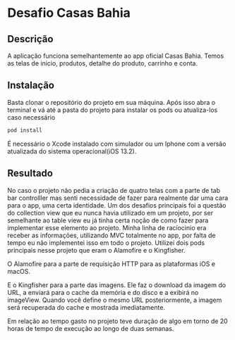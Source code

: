 # Desafio Casas Bahia

## Descrição

A aplicação funciona semelhantemente ao app oficial Casas Bahia. Temos as telas de inicio, produtos, detalhe do produto, carrinho e conta.

## Instalação

Basta clonar o repositório do projeto em sua máquina.
Após isso abra o terminal e vá até a pasta do projeto para instalar os pods ou atualiza-los caso necessário
```bash
pod install
```
É necessário o Xcode instalado com simulador ou um Iphone com a versão atualizada do sistema operacional(iOS 13.2).

## Resultado
No caso o projeto não pedia a criação de quatro telas com a parte de tab bar controlller mas senti necessidade de fazer para realmente dar uma cara para o app, uma certa identidade.
Um dos desafios principais foi a questão do collection view que eu nunca havia utilizado em um projeto, por ser semelhante ao table view eu já tinha certa noção de como fazer para implementar esse elemento ao projeto.
Minha linha de racíocinio era receber as informações, utilizando MVC totalmente no app, por falta de tempo eu não implementei isso em todo o projeto.
Utilizei dois pods principais nesse projeto que eram o Alamofire e o Kingfisher.

O Alamofire para a parte de requisição HTTP para as plataformas iOS e macOS.

E o Kingfisher para a parte das imagens. Ele faz o download da imagem do URL, a enviará para o cache da memória e do disco e a exibirá no imageView. Quando você define o mesmo URL posteriormente, a imagem será recuperada do cache e mostrada imediatamente.

Em relação ao tempo gasto no projeto teve duração de algo em torno de 20 horas de tempo de execução ao longo de duas semanas.
